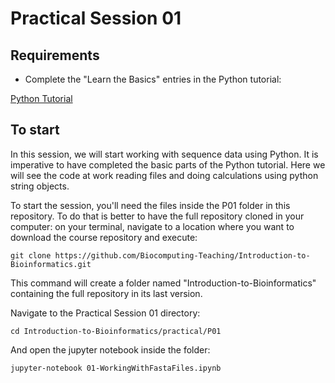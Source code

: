# Practical Session 01

## Requirements 

* Complete the "Learn the Basics" entries in the Python tutorial:

[Python Tutorial](https://www.learnpython.org/en/)

## To start

In this session, we will start working with sequence data using Python. It is imperative to have completed the basic parts of the Python tutorial. Here we will see the code at work reading files and doing calculations using python string objects.

To start the session, you'll need the files inside the P01 folder in this repository. To do that is better to have the full repository cloned in your computer: on your terminal, navigate to a location where you want to download the course repository and execute:

```
git clone https://github.com/Biocomputing-Teaching/Introduction-to-Bioinformatics.git
```

This command will create a folder named "Introduction-to-Bioinformatics" containing the full repository in its last version.

Navigate to the Practical Session 01 directory:

```
cd Introduction-to-Bioinformatics/practical/P01
```

And open the jupyter notebook inside the folder:

```
jupyter-notebook 01-WorkingWithFastaFiles.ipynb
```


